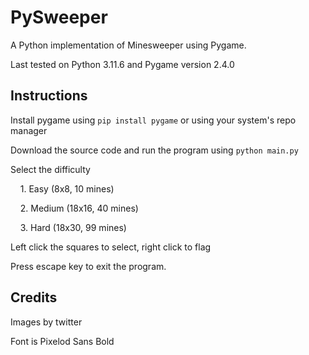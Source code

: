 # PySweeper

A Python implementation of Minesweeper using Pygame.

Last tested on Python 3.11.6 and Pygame version 2.4.0

## Instructions

Install pygame using `pip install pygame` or using your system's repo manager

Download the source code and run the program using `python main.py`

Select the difficulty

    1. Easy (8x8, 10 mines)

    2. Medium (18x16, 40 mines)

    3. Hard (18x30, 99 mines)

Left click the squares to select, right click to flag

Press escape key to exit the program. 

## Credits

Images by twitter

Font is Pixelod Sans Bold